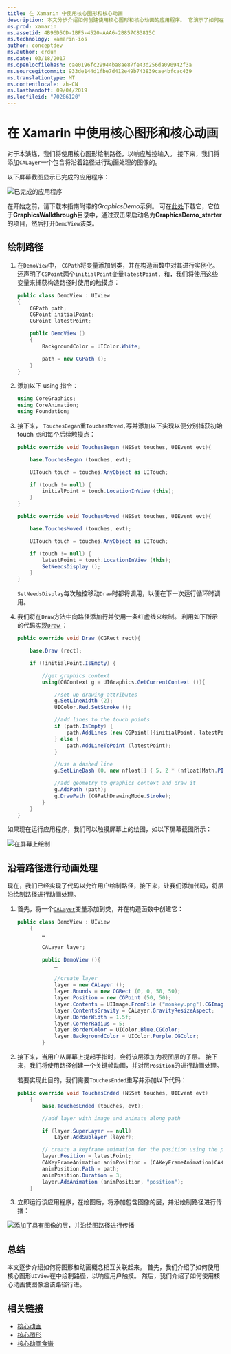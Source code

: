 ```yaml
---
title: 在 Xamarin 中使用核心图形和核心动画
description: 本文分步介绍如何创建使用核心图形和核心动画的应用程序。 它演示了如何在屏幕上绘制响应用户触摸，以及如何对图像进行动画处理以便沿着路径移动。
ms.prod: xamarin
ms.assetid: 4B96D5CD-1BF5-4520-AAA6-2B857C83815C
ms.technology: xamarin-ios
author: conceptdev
ms.author: crdun
ms.date: 03/18/2017
ms.openlocfilehash: cae0196fc29944ba8ae87fe43d256da090942f3a
ms.sourcegitcommit: 933de144d1fbe7d412e49b743839cae4bfcac439
ms.translationtype: MT
ms.contentlocale: zh-CN
ms.lasthandoff: 09/04/2019
ms.locfileid: "70286120"
---
```

# <a name="using-core-graphics-and-core-animation-in-xamarinios"></a>在 Xamarin 中使用核心图形和核心动画

对于本演练，我们将使用核心图形绘制路径，以响应触控输入。 接下来，我们将添加`CALayer`一个包含将沿着路径进行动画处理的图像的。

以下屏幕截图显示已完成的应用程序：

![](graphics-animation-walkthrough-images/00-final-app.png "已完成的应用程序")

在开始之前，请下载本指南附带的*GraphicsDemo*示例。 可在[此处](https://docs.microsoft.com/samples/xamarin/ios-samples/graphicsandanimation)下载它，它位于**GraphicsWalkthrough**目录中，通过双击来启动名为**GraphicsDemo_starter**的项目，然后打开`DemoView`该类。

## <a name="drawing-a-path"></a>绘制路径


1. 在`DemoView`中， `CGPath`将变量添加到类，并在构造函数中对其进行实例化。 还声明了`CGPoint`两个`initialPoint`变量`latestPoint`，和，我们将使用这些变量来捕获构造路径时使用的触摸点：

    ```csharp
    public class DemoView : UIView
    {
        CGPath path;
        CGPoint initialPoint;
        CGPoint latestPoint;

        public DemoView ()
        {
            BackgroundColor = UIColor.White;

            path = new CGPath ();
        }
    }
    ```

2. 添加以下 using 指令：

    ```csharp
    using CoreGraphics;
    using CoreAnimation;
    using Foundation;
    ```

3. 接下来， `TouchesBegan`重`TouchesMoved,`写并添加以下实现以便分别捕获初始 touch 点和每个后续触摸点：

    ```csharp
    public override void TouchesBegan (NSSet touches, UIEvent evt){

        base.TouchesBegan (touches, evt);

        UITouch touch = touches.AnyObject as UITouch;

        if (touch != null) {
            initialPoint = touch.LocationInView (this);
        }
    }

    public override void TouchesMoved (NSSet touches, UIEvent evt){

        base.TouchesMoved (touches, evt);

        UITouch touch = touches.AnyObject as UITouch;

        if (touch != null) {
            latestPoint = touch.LocationInView (this);
            SetNeedsDisplay ();
        }
    }
    ```

    `SetNeedsDisplay`每次触控移动`Draw`时都将调用，以便在下一次运行循环时调用。

4. 我们将在`Draw`方法中向路径添加行并使用一条红虚线来绘制。 利用如下所示的代码[实现`Draw` ](~/ios/platform/graphics-animation-ios/core-graphics.md) ：

    ```csharp
    public override void Draw (CGRect rect){

        base.Draw (rect);

        if (!initialPoint.IsEmpty) {

            //get graphics context
            using(CGContext g = UIGraphics.GetCurrentContext ()){

                //set up drawing attributes
                g.SetLineWidth (2);
                UIColor.Red.SetStroke ();

                //add lines to the touch points
                if (path.IsEmpty) {
                    path.AddLines (new CGPoint[]{initialPoint, latestPoint});
                } else {
                    path.AddLineToPoint (latestPoint);
                }

                //use a dashed line
                g.SetLineDash (0, new nfloat[] { 5, 2 * (nfloat)Math.PI });

                //add geometry to graphics context and draw it
                g.AddPath (path);
                g.DrawPath (CGPathDrawingMode.Stroke);
            }
        }
    }
    ```

如果现在运行应用程序，我们可以触摸屏幕上的绘图，如以下屏幕截图所示：

![](graphics-animation-walkthrough-images/01-path.png "在屏幕上绘制")

## <a name="animating-along-a-path"></a>沿着路径进行动画处理

现在，我们已经实现了代码以允许用户绘制路径，接下来，让我们添加代码，将层沿绘制路径进行动画处理。

1. 首先，将一个[`CALayer`](~/ios/platform/graphics-animation-ios/core-animation.md)变量添加到类，并在构造函数中创建它：

    ```csharp
    public class DemoView : UIView
        {
            …

            CALayer layer;

            public DemoView (){
                …

                //create layer
                layer = new CALayer ();
                layer.Bounds = new CGRect (0, 0, 50, 50);
                layer.Position = new CGPoint (50, 50);
                layer.Contents = UIImage.FromFile ("monkey.png").CGImage;
                layer.ContentsGravity = CALayer.GravityResizeAspect;
                layer.BorderWidth = 1.5f;
                layer.CornerRadius = 5;
                layer.BorderColor = UIColor.Blue.CGColor;
                layer.BackgroundColor = UIColor.Purple.CGColor;
            }
    ```

2. 接下来，当用户从屏幕上提起手指时，会将该层添加为视图层的子层。 接下来，我们将使用路径创建一个关键帧动画，并对层`Position`的进行动画处理。

    若要实现此目的，我们需要`TouchesEnded`重写并添加以下代码：

    ```csharp
    public override void TouchesEnded (NSSet touches, UIEvent evt)
        {
            base.TouchesEnded (touches, evt);

            //add layer with image and animate along path

            if (layer.SuperLayer == null)
                Layer.AddSublayer (layer);

            // create a keyframe animation for the position using the path
            layer.Position = latestPoint;
            CAKeyFrameAnimation animPosition = (CAKeyFrameAnimation)CAKeyFrameAnimation.FromKeyPath ("position");
            animPosition.Path = path;
            animPosition.Duration = 3;
            layer.AddAnimation (animPosition, "position");
        }
    ```

3. 立即运行该应用程序，在绘图后，将添加包含图像的层，并沿绘制路径进行传播：

![](graphics-animation-walkthrough-images/00-final-app.png "添加了具有图像的层，并沿绘图路径进行传播")

## <a name="summary"></a>总结

本文逐步介绍如何将图形和动画概念相互关联起来。 首先，我们介绍了如何使用核心图形`UIView`在中绘制路径，以响应用户触摸。 然后，我们介绍了如何使用核心动画使图像沿该路径行进。


## <a name="related-links"></a>相关链接

- [核心动画](~/ios/platform/graphics-animation-ios/core-animation.md)
- [核心图形](~/ios/platform/graphics-animation-ios/core-graphics.md)
- [核心动画食谱](https://github.com/xamarin/recipes/tree/master/Recipes/ios/animation/coreanimation)
